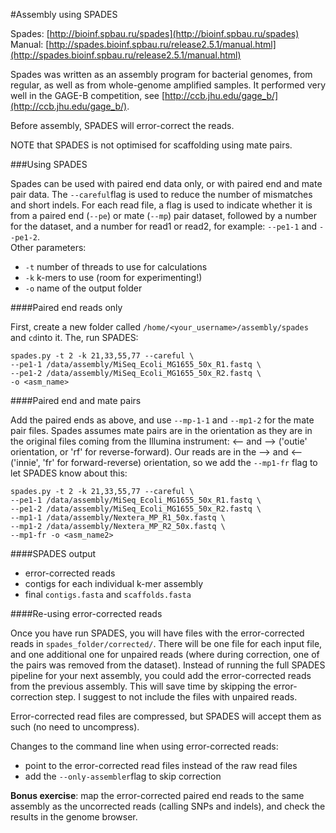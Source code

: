 #Assembly using SPADES

Spades: [http://bioinf.spbau.ru/spades](http://bioinf.spbau.ru/spades)  
Manual: [http://spades.bioinf.spbau.ru/release2.5.1/manual.html](http://spades.bioinf.spbau.ru/release2.5.1/manual.html)

Spades was written as an assembly program for bacterial genomes, from regular, as well as from whole-genome amplified samples. It performed very well in the GAGE-B competition, see [http://ccb.jhu.edu/gage_b/](http://ccb.jhu.edu/gage_b/).

Before assembly, SPADES will error-correct the reads.

NOTE that SPADES is not optimised for scaffolding using mate pairs. 

###Using SPADES

Spades can be used with paired end data only, or with paired end and mate pair data. The `--careful`flag is used to reduce the number of mismatches and short indels. For each read file, a flag is used to indicate whether it is from a paired end (`--pe`) or mate (`--mp`) pair dataset, followed by a number for the dataset, and a number for read1 or read2, for example: `--pe1-1` and `--pe1-2`.  
Other parameters:

* `-t` number of threads to use for calculations
* `-k` k-mers to use (room for experimenting!)
* `-o` name of the output folder

####Paired end reads only

First, create a new folder called `/home/<your_username>/assembly/spades` and `cd`into it.
The, run SPADES:

```
spades.py -t 2 -k 21,33,55,77 --careful \
--pe1-1 /data/assembly/MiSeq_Ecoli_MG1655_50x_R1.fastq \
--pe1-2 /data/assembly/MiSeq_Ecoli_MG1655_50x_R2.fastq \
-o <asm_name>

```

####Paired end and mate pairs

Add the paired ends as above, and use `--mp-1-1` and `--mp1-2` for the mate pair files. Spades assumes mate pairs are in the orientation as they are in the original files coming from the Illumina instrument: <-- and --> ('outie' orientation, or 'rf' for reverse-forward). Our reads are in the --> and <-- ('innie', 'fr' for forward-reverse) orientation, so we add the `--mp1-fr` flag to let SPADES know about this:

```
spades.py -t 2 -k 21,33,55,77 --careful \
--pe1-1 /data/assembly/MiSeq_Ecoli_MG1655_50x_R1.fastq \
--pe1-2 /data/assembly/MiSeq_Ecoli_MG1655_50x_R2.fastq \
--mp1-1 /data/assembly/Nextera_MP_R1_50x.fastq \
--mp1-2 /data/assembly/Nextera_MP_R2_50x.fastq \
--mp1-fr -o <asm_name2>
```


####SPADES output
* error-corrected reads
* contigs for each individual k-mer assembly
* final `contigs.fasta` and `scaffolds.fasta`

####Re-using error-corrected reads

Once you have run SPADES, you will have files with the error-corrected reads in `spades_folder/corrected/`. There will be one file for each input file, and one additional one for unpaired reads (where during correction, one of the pairs was removed from the dataset). Instead of running the full SPADES pipeline for your next assembly, you could add the error-corrected reads from the previous assembly. This will save time by skipping the error-correction step. I suggest to not include the files with unpaired reads.

Error-corrected read files are compressed, but SPADES will accept them as such (no need to uncompress).

Changes to the command line when using error-corrected reads:

* point to the error-corrected read files instead of the raw read files
* add the `--only-assembler`flag to skip correction


**Bonus exercise**: map the error-corrected paired end reads to the same assembly as the uncorrected reads (calling SNPs and indels), and check the results in the genome browser.